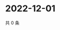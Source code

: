 # 2022-12-01

共 0 条

<!-- BEGIN WEIBO -->
<!-- 最后更新时间 Thu Dec 01 2022 13:01:26 GMT+0800 (China Standard Time) -->

<!-- END WEIBO -->
